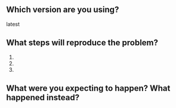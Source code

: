 ## Which version are you using?
latest <!-- Please change -->  


## What steps will reproduce the problem?  
1. <!-- Please change -->
2. 
3. 

## What were you expecting to happen? What happened instead?  
<!--- Please change --->